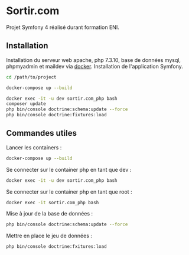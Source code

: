 # Sortir.com

Projet Symfony 4 réalisé durant formation ENI.

## Installation

Installation du serveur web apache, php 7.3.10, base de données mysql, phpmyadmin et maildev via [docker](https://www.docker.com/).
Installation de l'application Symfony.

```bash
cd /path/to/project

docker-compose up --build

docker exec -it -u dev sortir.com_php bash
composer update
php bin/console doctrine:schema:update --force
php bin/console doctrine:fixtures:load
```

## Commandes utiles
Lancer les containers :
```bash
docker-compose up --build
```

Se connecter sur le container php en tant que dev :
```bash
docker exec -it -u dev sortir.com_php bash
```

Se connecter sur le container php en tant que root :
```bash
docker exec -it sortir.com_php bash 
```

Mise à jour de la base de données :
```bash
php bin/console doctrine:schema:update --force
```

Mettre en place le jeu de données :
```bash
php bin/console doctrine:fxitures:load
```
